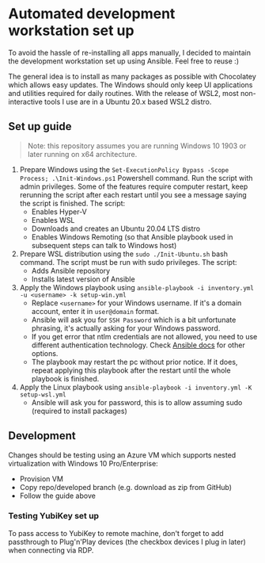 # Automated development workstation set up

To avoid the hassle of re-installing all apps manually, I decided to maintain the development workstation set up using Ansible. Feel free to reuse :)

The general idea is to install as many packages as possible with Chocolatey which allows easy updates. The Windows should only keep UI applications and utilities required for daily routines. With the release of WSL2, most non-interactive tools I use are in a Ubuntu 20.x based WSL2 distro.

## Set up guide
> Note: this repository assumes you are running Windows 10 1903 or later running on x64 architecture.

1. Prepare Windows using the `Set-ExecutionPolicy Bypass -Scope Process; .\Init-Windows.ps1` Powershell command. Run the script with admin privileges. Some of the features require computer restart, keep rerunning the script after each restart until you see a message saying the script is finished. The script:
    - Enables Hyper-V
    - Enables WSL
    - Downloads and creates an Ubuntu 20.04 LTS distro
    - Enables Windows Remoting (so that Ansible playbook used in subsequent steps can talk to Windows host)
1. Prepare WSL distribution using the `sudo ./Init-Ubuntu.sh` bash command. The script must be run with sudo privileges. The script:
    - Adds Ansible repository
    - Installs latest version of Ansible
1. Apply the Windows playbook using `ansible-playbook -i inventory.yml -u <username> -k setup-win.yml`
    - Replace `<username>` for your Windows username. If it's a domain account, enter it in `user@domain` format.
    - Ansible will ask you for `SSH Password` which is a bit unfortunate phrasing, it's actually asking for your Windows password.
    - If you get error that ntlm credentials are not allowed, you need to use different authentication technology. Check [Ansible docs](https://docs.ansible.com/ansible/latest/user_guide/windows_winrm.html) for other options.
    - The playbook may restart the pc without prior notice. If it does, repeat applying this playbook after the restart until the whole playbook is finished.
1. Apply the Linux playbook using `ansible-playbook -i inventory.yml -K setup-wsl.yml`
    - Ansible will ask you for password, this is to allow assuming sudo (required to install packages)

## Development

Changes should be testing using an Azure VM which supports nested virtualization with Windows 10 Pro/Enterprise:
- Provision VM
- Copy repo/developed branch (e.g. download as zip from GitHub)
- Follow the guide above

### Testing YubiKey set up
To pass access to YubiKey to remote machine, don't forget to add passthrough to Plug'n'Play devices (the checkbox devices I plug in later) when connecting via RDP.